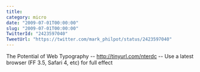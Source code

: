 ```yaml
---
title: 
category: micro
date: "2009-07-01T00:00:00"
slug: "2009-07-01T00:00:00"
TwitterId: "2423597040"
TweetUrl: "https://twitter.com/mark_philpot/status/2423597040"
---
```


The Potential of Web Typography -- http://tinyurl.com/nterdc -- Use a latest
browser (FF 3.5, Safari 4, etc) for full effect
